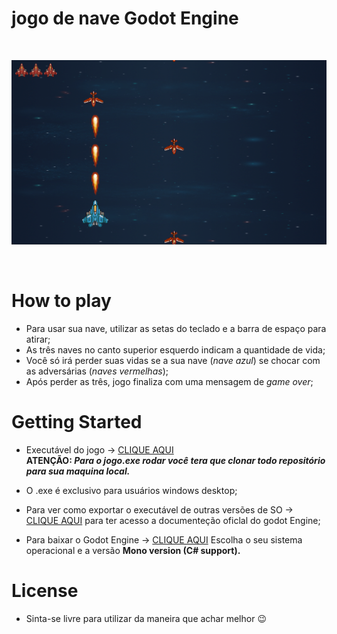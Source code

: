# jogo de nave Godot Engine
<br>
<p align="center">
<img width="550" src="midia/jogo-nave.png">
</p>
<br>

# How to play

* Para usar sua nave, utilizar as setas do teclado e a barra de espaço para atirar;
* As três naves no canto superior esquerdo indicam a quantidade de vida;
* Você só irá perder suas vidas se a sua nave (*nave azul*) se chocar com as adversárias (*naves vermelhas*);
* Após perder as três, jogo finaliza com uma mensagem de *game over*;

# Getting Started

* Executável do jogo -> [CLIQUE AQUI](https://github.com/Yurih1/jogo-nave-godot/blob/master/jogo-nave-godot/jogo.exe/)  
**ATENÇÃO: *Para o jogo.exe rodar você tera que clonar todo repositório para sua maquina local.***

* O .exe é exclusivo para usuários windows desktop;
* Para ver como exportar o executável de outras versões de SO -> [CLIQUE AQUI](https://docs.godotengine.org/pt_BR/latest/getting_started/step_by_step/exporting.html) para ter acesso a documenteção oficlal do godot Engine;
* Para baixar o Godot Engine -> [CLIQUE AQUI](https://godotengine.org/download/) Escolha o seu sistema operacional e a versão **Mono version (C# support).**


# License
* Sinta-se livre para utilizar da maneira que achar melhor :wink:

